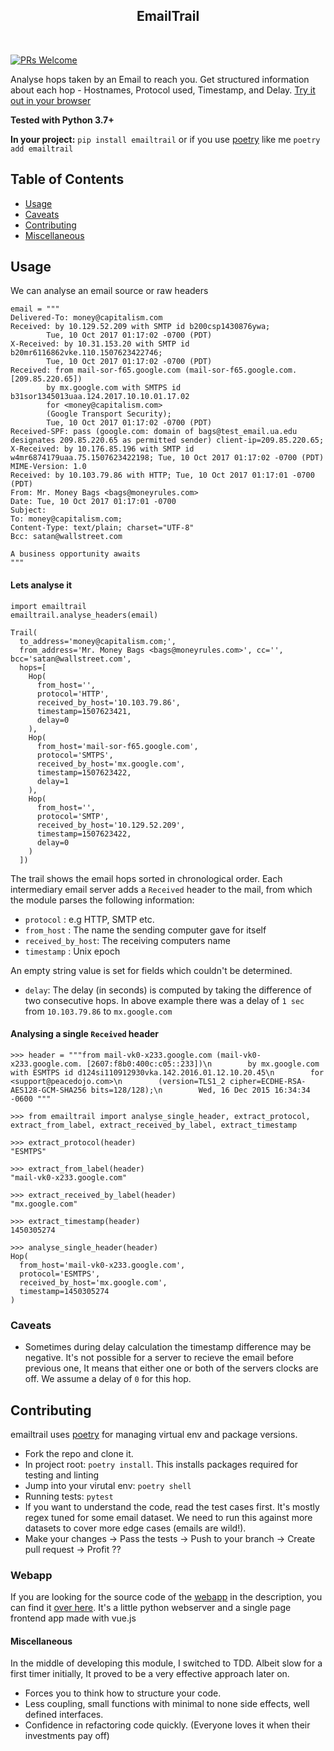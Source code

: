 <h2 align="center"> EmailTrail </h2> <br>
<p align="center">
<!-- <img alt="logo" title="logo" src="http://i.imgur.com/VShxJHs.png" width="450"> -->
</p>

[![PRs Welcome](https://img.shields.io/badge/PRs-welcome-brightgreen.svg?style=flat-square)](http://makeapullrequest.com)


Analyse hops taken by an Email to reach you. Get structured information about each hop - Hostnames, Protocol used, Timestamp, and Delay. [Try it out in your browser](https://emailtrail.herokuapp.com/)


**Tested with Python 3.7+**

**In your project:** `pip install emailtrail` or if you use [poetry](https://python-poetry.org/) like me `poetry add emailtrail`

<!-- START doctoc generated TOC please keep comment here to allow auto update -->
<!-- DON'T EDIT THIS SECTION, INSTEAD RE-RUN doctoc TO UPDATE -->
## Table of Contents

- [Usage](#usage)
- [Caveats](#caveats)
- [Contributing](#contributing)
- [Miscellaneous](#miscellaneous)

<!-- END doctoc generated TOC please keep comment here to allow auto update -->

## Usage

We can analyse an email source or raw headers
```python3
email = """
Delivered-To: money@capitalism.com
Received: by 10.129.52.209 with SMTP id b200csp1430876ywa;
        Tue, 10 Oct 2017 01:17:02 -0700 (PDT)
X-Received: by 10.31.153.20 with SMTP id b20mr6116862vke.110.1507623422746;
        Tue, 10 Oct 2017 01:17:02 -0700 (PDT)
Received: from mail-sor-f65.google.com (mail-sor-f65.google.com. [209.85.220.65])
        by mx.google.com with SMTPS id b31sor1345013uaa.124.2017.10.10.01.17.02
        for <money@capitalism.com>
        (Google Transport Security);
        Tue, 10 Oct 2017 01:17:02 -0700 (PDT)
Received-SPF: pass (google.com: domain of bags@test_email.ua.edu designates 209.85.220.65 as permitted sender) client-ip=209.85.220.65;
X-Received: by 10.176.85.196 with SMTP id w4mr6874179uaa.75.1507623422198; Tue, 10 Oct 2017 01:17:02 -0700 (PDT)
MIME-Version: 1.0
Received: by 10.103.79.86 with HTTP; Tue, 10 Oct 2017 01:17:01 -0700 (PDT)
From: Mr. Money Bags <bags@moneyrules.com>
Date: Tue, 10 Oct 2017 01:17:01 -0700
Subject:
To: money@capitalism.com;
Content-Type: text/plain; charset="UTF-8"
Bcc: satan@wallstreet.com

A business opportunity awaits
"""
```

#### Lets analyse it

```python3
import emailtrail
emailtrail.analyse_headers(email)
```

```python3
Trail(
  to_address='money@capitalism.com;',
  from_address='Mr. Money Bags <bags@moneyrules.com>', cc='', bcc='satan@wallstreet.com',
  hops=[
    Hop(
      from_host='',
      protocol='HTTP',
      received_by_host='10.103.79.86',
      timestamp=1507623421,
      delay=0
    ),
    Hop(
      from_host='mail-sor-f65.google.com',
      protocol='SMTPS',
      received_by_host='mx.google.com',
      timestamp=1507623422,
      delay=1
    ),
    Hop(
      from_host='',
      protocol='SMTP',
      received_by_host='10.129.52.209',
      timestamp=1507623422,
      delay=0
    )
  ])
```
The trail shows the email hops sorted in chronological order. Each intermediary email server adds a `Received` header to the mail, from which the module parses the following information:

- `protocol`  : e.g HTTP, SMTP etc.
- `from_host`      : The name the sending computer gave for itself
- `received_by_host`: The receiving computers name
- `timestamp` : Unix epoch

An empty string value is set for fields which couldn't be determined.
- `delay`: The delay (in seconds) is computed by taking the difference of two consecutive hops. In above example there was
a delay of `1 sec ` from `10.103.79.86` to `mx.google.com`

#### Analysing a single `Received` header

```python3
>>> header = """from mail-vk0-x233.google.com (mail-vk0-x233.google.com. [2607:f8b0:400c:c05::233])\n        by mx.google.com with ESMTPS id d124si110912930vka.142.2016.01.12.10.20.45\n        for <support@peacedojo.com>\n        (version=TLS1_2 cipher=ECDHE-RSA-AES128-GCM-SHA256 bits=128/128);\n        Wed, 16 Dec 2015 16:34:34 -0600 """

>>> from emailtrail import analyse_single_header, extract_protocol, extract_from_label, extract_received_by_label, extract_timestamp

>>> extract_protocol(header)
"ESMTPS"

>>> extract_from_label(header)
"mail-vk0-x233.google.com"

>>> extract_received_by_label(header)
"mx.google.com"

>>> extract_timestamp(header)
1450305274

>>> analyse_single_header(header)
Hop(
  from_host='mail-vk0-x233.google.com',
  protocol='ESMTPS',
  received_by_host='mx.google.com',
  timestamp=1450305274
)
```



### Caveats

- Sometimes during delay calculation the timestamp difference may be negative. 
It's not possible for a server to recieve the email before previous one,
It means that either one or both of the servers clocks are off.
We assume a delay of `0` for this hop.

## Contributing
emailtrail uses [poetry](https://python-poetry.org/) for managing virtual env and package versions.
- Fork the repo and clone it.
- In project root: `poetry install`. This installs packages required for testing and linting
- Jump into your virutal env: `poetry shell`
- Running tests: `pytest`
- If you want to understand the code, read the test cases first. It's mostly regex tuned for some email dataset. We need to run this against more datasets to cover more edge cases (emails are wild!).
- Make your changes -> Pass the tests -> Push to your branch -> Create pull request -> Profit ??


### Webapp

If you are looking for the source code of the [webapp](https://emailtrail.herokuapp.com/) in the description, you can find it [over here](https://github.com/akshayKMR/emailtrail-webapp). It's a little python webserver and a single page frontend app made with vue.js


#### Miscellaneous

In the middle of developing this module, I switched to TDD. Albeit slow for a first timer initially, It proved to be a very effective approach later on.
- Forces you to think how to structure your code.
- Less coupling, small functions with minimal to none side effects, well defined interfaces.
- Confidence in refactoring code quickly. (Everyone loves it when their investments pay off)




